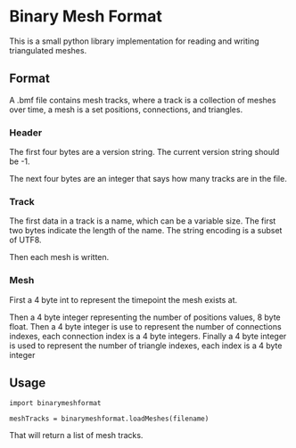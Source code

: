 # Binary Mesh Format

This is a small python library implementation for reading and writing triangulated meshes.
## Format
A .bmf file contains mesh tracks, where a track is a collection of meshes over time, a mesh 
is a set positions, connections, and triangles.

### Header
The first four bytes are a version string. The current version string should be -1.

The next four bytes are an integer that says how many tracks are in the file.

### Track

The first data in a track is a name, which can be a variable size. The first two bytes indicate the length of the name. The string encoding is a subset of UTF8.

Then each mesh is written.

### Mesh
First a 4 byte int to represent the timepoint the mesh exists at. 

Then a 4 byte integer representing the number of positions values, 8 byte float.
Then a 4 byte integer is use to represent the number of connections indexes, each connection index is a 4 byte integers.
Finally a 4 byte integer is used to represent the number of triangle indexes, each index is a 4 byte integer 

## Usage
```
import binarymeshformat

meshTracks = binarymeshformat.loadMeshes(filename)
```

That will return a list of mesh tracks.
##
